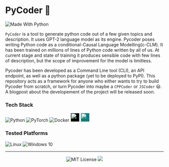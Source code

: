 # PyCoder 🐍
  
<img alt="Made With Python" src="http://ForTheBadge.com/images/badges/made-with-python.svg">

<!-- <img alt="Medium" src="https://img.shields.io/badge/Medium-12100E?style=for-the-badge&logo=medium&logoColor=white" height=35/> -->

<!-- [![PyPI version fury.io](https://badge.fury.io/py/torchlit.svg)](https://pypi.org/project/torchlit/)  -->
  
`PyCoder` is a tool to generate python code out of a few given topics and description. It uses GPT-2 language model as its engine. Pycoder poses writing Python code as a conditional-Causal Language Modelling(c-CLM). It has been trained on millions of lines of Python code written by all of us.  At current stage and state of training it produces sensible code with few lines of description, but the scope of improvement for the model is limitless. 

Pycoder has been developed as a Command Line tool (CLI), an API endpoint, as well as a python package (yet to be deployed to PyPI). This repository acts as a framework for anyone who either wants to try to build Pycoder from scratch, or turn Pycoder into maybe a `CPPCoder` or `JSCoder` 😃.  A blogpost about the developement of the project will be released soon.

### Tech Stack
<img alt="Python" src="https://img.shields.io/badge/python-%2314354C.svg?style=for-the-badge&logo=python&logoColor=white"/> <img alt="PyTorch" src="https://img.shields.io/badge/PyTorch-%23EE4C2C.svg?style=for-the-badge&logo=PyTorch&logoColor=white" /> <img alt="Docker" src="https://img.shields.io/badge/docker-%230db7ed.svg?style=for-the-badge&logo=docker&logoColor=white"/> <img src="https://fastapi.tiangolo.com/img/logo-margin/logo-teal.png" alt="FastAPI" height=28 style="background-color:black;"> <img src="https://typer.tiangolo.com/img/logo-margin/logo-margin-vector.svg" height=28 style="background-color:teal;">

### Tested Platforms
<img alt="Linux" src="https://img.shields.io/badge/Linux-FCC624?style=for-the-badge&logo=linux&logoColor=black"> <img alt="Windows 10" src="https://img.shields.io/badge/Windows-0078D6?style=for-the-badge&logo=windows&logoColor=white" />

<hr />
<center>
<img alt="MIT License" src="https://img.shields.io/github/license/himanshu-dutta/pycoder?style=for-the-badge&logo=appveyor">
<img src="https://img.shields.io/badge/Copyright-Himanshu_Dutta-2ea44f?style=for-the-badge&logo=appveyor" >
<center/>